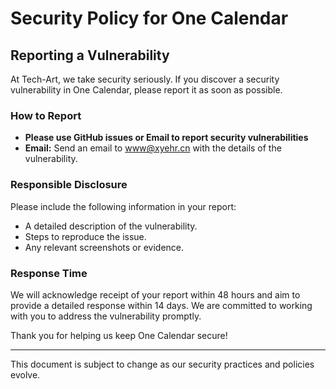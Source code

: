 # Security Policy for One Calendar

## Reporting a Vulnerability

At Tech-Art, we take security seriously. If you discover a security vulnerability in One Calendar, please report it as soon as possible. 

### How to Report

- **Please use GitHub issues or Email to report security vulnerabilities**
- **Email:** Send an email to [www@xyehr.cn](mailto:www@xyehr.cn) with the details of the vulnerability.

### Responsible Disclosure

Please include the following information in your report:
- A detailed description of the vulnerability.
- Steps to reproduce the issue.
- Any relevant screenshots or evidence.

### Response Time

We will acknowledge receipt of your report within 48 hours and aim to provide a detailed response within 14 days. We are committed to working with you to address the vulnerability promptly.

Thank you for helping us keep One Calendar secure!

---

This document is subject to change as our security practices and policies evolve.
